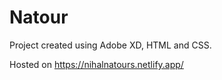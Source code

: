 # Natour

Project created using Adobe XD, HTML and CSS.

Hosted on https://nihalnatours.netlify.app/
